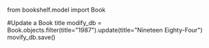from bookshelf.model import Book

#Update a Book title
modify_db = Book.objects.filter(title="1987").update(title="Nineteen Eighty-Four")
movify_db.save()